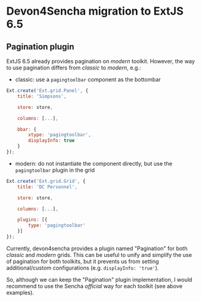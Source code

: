 # Devon4Sencha migration to ExtJS 6.5

## Pagination plugin

ExtJS 6.5 already provides pagination on *modern* toolkit.
However, the way to use pagination differs from *classic* to *modern*, e.g.:
    
* classic: use a `pagingtoolbar` component as the bottombar

```javascript
Ext.create('Ext.grid.Panel', {
    title: 'Simpsons',

    store: store,

    columns: [...],

    bbar: {
        xtype: 'pagingtoolbar',
        displayInfo: true
    }
});
```

* modern: do not instantiate the component directly, but use the 
`pagingtoolbar` plugin in the grid

```javascript
Ext.create('Ext.grid.Grid', {
    title: 'DC Personnel',

    store: store,

    columns: [...],

    plugins: [{
        type: 'pagingtoolbar'
    }]
});
```

Currently, devon4sencha provides a plugin named "Pagination" for both *classic* and *modern* grids. This can be useful to unify and simplify the use of pagination for both toolkits, but it prevents us from setting additional/custom configurations (e.g. `displayInfo: 'true'`). 

So, although we can keep the "Pagination" plugin implementation, I would recommend to use the Sencha *official* way for each toolkit (see above examples).